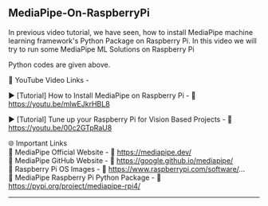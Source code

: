 ## MediaPipe-On-RaspberryPi

In previous video tutorial, we have seen, how to install MediaPipe machine learning framework's Python Package on Raspberry Pi. In this video we will try to run some MediaPipe ML Solutions on Raspberry Pi

Python codes are given above. 

📕 YouTube Video Links -  

▶️ [Tutorial] How to Install MediaPipe on Raspberry Pi - 🔗 https://youtu.be/mlwEJkrHBL8  

▶️ [Tutorial] Tune up your Raspberry Pi for Vision Based Projects - 🔗 https://youtu.be/00c2GTpRaU8  

🌐 Important Links
</br> 
📌 MediaPipe Official Website - 🔗 https://mediapipe.dev/  
📌 MediaPipe GitHub Website - 🔗 https://google.github.io/mediapipe/  
📌 Raspberry Pi OS Images - 🔗 https://www.raspberrypi.com/software/...  
📌 MediaPipe Raspberry Pi Python Package - 🔗 https://pypi.org/project/mediapipe-rpi4/    
  

------------------------------------------------------------------------------------------  